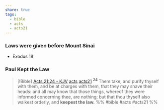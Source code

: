 ```yaml
---
share: true
tags:
  - bible
  - acts
  - acts21
---
```




### Laws were given before Mount Sinai

- Exodus 18 



### Paul Kept the Law

> [!Bible] [Acts 21:24 - KJV](https://bible-api.com/acts+21:24?translation=kjv) [acts](acts.md#) [acts21](acts21.md#)
>  <sup> **24** </sup>Them take, and purify thyself with them, and be at charges with them, that they may shave their heads: and all may know that those things, whereof they were informed concerning thee, are nothing; but that thou thyself also walkest orderly, and **keepest the law.**
 %% #bible #acts #acts21 %%